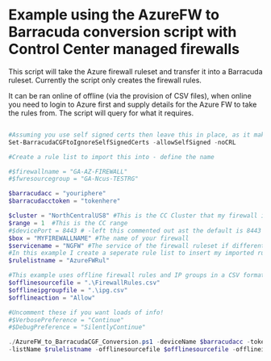 
# Example using the AzureFW to Barracuda conversion script with Control Center managed firewalls

This script will take the Azure firewall ruleset and transfer it into a Barracuda ruleset. Currently the script only creates the firewall rules. 

It can be ran online of offline (via the provision of CSV files), when online you need to login to Azure first and supply details for the Azure FW to take the rules from. The script will query for what it requires.



```powershell

#Assuming you use self signed certs then leave this in place, as it makes some exceptions to Powershells default handling.
Set-BarracudaCGFtoIgnoreSelfSignedCerts -allowSelfSigned -noCRL

#Create a rule list to import this into - define the name

#$firewallname = "GA-AZ-FIREWALL"
#$fwresourcegroup = "GA-Ncus-TESTRG"

$barracudacc = "youriphere"
$barracudacctoken = "tokenhere"

$cluster = "NorthCentralUS8" #This is the CC Cluster that my firewall is managed in
$range = 1  #This is the CC range
#$devicePort = 8443 # -left this commented out ast the default is 8443
$box = "MYFIREWALLNAME" #The name of your firewall
$servicename = "NGFW" #The service of the firewall ruleset if different. 
#In this example I create a seperate rule list to insert my imported rules into. I could remove the -listname $rulelist name below and write direct to the main firewall ruleset.
$rulelistname = "AzureFWRul" 

#This example uses offline firewall rules and IP groups in a CSV format
$offlinesourcefile = ".\FirewallRules.csv"
$offlineipgroupfile = ".\ipg.csv"
$offlineaction = "Allow"

#Uncomment these if you want loads of info!
#$VerbosePreference = "Continue"
#$DebugPreference = "SilentlyContinue"

./AzureFW_to_BarracudaCGF_Conversion.ps1 -deviceName $barracudacc -token $barracudacctoken -range $range -cluster $cluster -serviceName $servicename -box $box `
-listName $rulelistname -offlinesourcefile $offlinesourcefile -offlineipgroupfile $offlineipgroupfile -offlineaction Allow -removeduplicates $true 

```